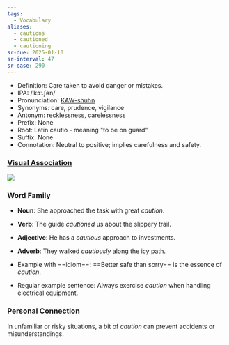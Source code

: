 ```yaml
---
tags:
  - Vocabulary
aliases:
  - cautions
  - cautioned
  - cautioning
sr-due: 2025-01-10
sr-interval: 47
sr-ease: 290
---
```

- Definition: Care taken to avoid danger or mistakes.
- IPA: /ˈkɔː.ʃən/
- Pronunciation: [KAW-shuhn](https://www.google.com/search?q=how+to+pronounce+caution)
- Synonyms: care, prudence, vigilance
- Antonym: recklessness, carelessness
- Prefix: None
- Root: Latin cautio - meaning "to be on guard"
- Suffix: None
- Connotation: Neutral to positive; implies carefulness and safety.

### [Visual Association](https://www.google.com/search?tbm=isch&q=caution)

![](https://as1.ftcdn.net/v2/jpg/04/52/82/90/1000_F_452829077_JU5RhSmKQHYSi4mPpMaPIZweDiuIessf.jpg)

### Word Family

- **Noun**: She approached the task with great *caution*.
- **Verb**: The guide *cautioned* us about the slippery trail.
- **Adjective**: He has a *cautious* approach to investments.
- **Adverb**: They walked *cautiously* along the icy path.

- Example with ==idiom==: ==Better safe than sorry== is the essence of *caution*.
- Regular example sentence: Always exercise *caution* when handling electrical equipment.

### Personal Connection

In unfamiliar or risky situations, a bit of *caution* can prevent accidents or misunderstandings.
